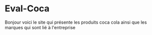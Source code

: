 # Eval-Coca
Bonjour voici le site qui présente les produits coca cola ainsi que les marques qui sont lié à l'entreprise
